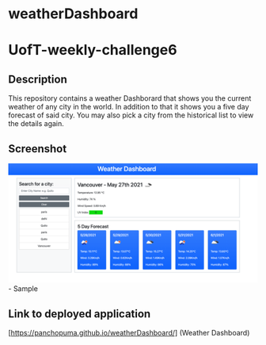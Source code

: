 # weatherDashboard
# UofT-weekly-challenge6

## Description

This repository contains a weather Dashborard that shows you the current weather of any city in the world. In addition to that it shows you a five day forecast of said city. You may also pick a city from the historical list to view the details again. 

## Screenshot

![Sample](/assets/images/sample.jpeg) - Sample


## Link to deployed application

[https://panchopuma.github.io/weatherDashboard/] (Weather Dashboard)  
